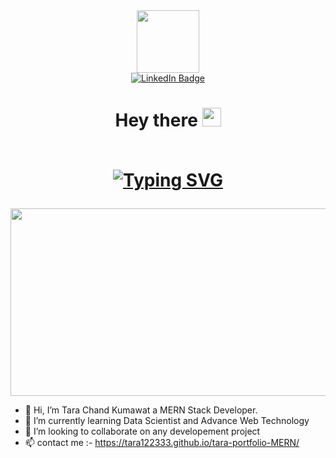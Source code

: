 <div id="header" align="center">
  <img src="https://media.giphy.com/media/M9gbBd9nbDrOTu1Mqx/giphy.gif" width="100px"/>
</div>

<div id="badges" align="center">
  <a href="https://www.linkedin.com/in/tara-chand-k-5544a2216/">
    <img src="https://img.shields.io/badge/LinkedIn-blue?style=for-the-badge&logo=linkedin&logoColor=white" alt="LinkedIn Badge"/>
  </a>
  <br />
  <img src="https://komarev.com/ghpvc/?username=nishtha53&style=flat-square&color=blue" alt=""/>
  <h1>
  Hey there
  <img src="https://media.giphy.com/media/hvRJCLFzcasrR4ia7z/giphy.gif" width="30px"/><br/><br />
<div align="center">  

<a href="https://git.io/typing-svg"><img src="https://readme-typing-svg.demolab.com?font=Fira+Code&size=26&pause=1000&color=60C6F7&center=true&vCenter=true&width=435&lines=I+am+Tara+Chand+Kumawat;I+am+MERN+Stack+Developer+;I+am+open-source+Contributor" alt="Typing SVG" /></a>
</div>
</h1>
</div>

</div>
<div align="center">
  <img src="https://media.giphy.com/media/dWesBcTLavkZuG35MI/giphy.gif" width="600" height="300"/>
</div>







- 👋 Hi, I’m Tara Chand Kumawat a MERN Stack Developer.
- 🌱 I’m currently learning Data Scientist and Advance Web Technology
- 💞️ I’m looking to collaborate on any developement project
- 📫 contact me :- https://tara122333.github.io/tara-portfolio-MERN/

<!---
tara122333/tara122333 is a ✨ special ✨ repository because its `README.md` (this file) appears on your GitHub profile.
You can click the Preview link to take a look at your changes.
--->

